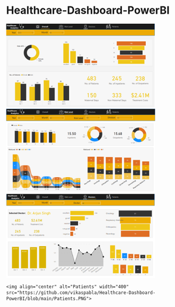 # Healthcare-Dashboard-PowerBI

 <img align="center" alt="Overall" width="400" src="https://github.com/vikaspabla/Healthcare-Dashboard-PowerBI/blob/main/Overall.PNG">

  <img align="center" alt="RiskLevel" width="400" src="https://github.com/vikaspabla/Healthcare-Dashboard-PowerBI/blob/main/RiskLevel.PNG">

   <img align="center" alt="Doctors" width="400" src="https://github.com/vikaspabla/Healthcare-Dashboard-PowerBI/blob/main/Doctors.PNG">

    <img align="center" alt="Patients" width="400" src="https://github.com/vikaspabla/Healthcare-Dashboard-PowerBI/blob/main/Patients.PNG">
